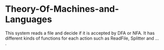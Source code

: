 # Theory-Of-Machines-and-Languages
This system reads a file and decide if it is accepted by DFA or NFA.
It has different kinds of functions for each action such as ReadFile, Splitter and ... .
